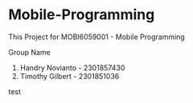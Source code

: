 # Mobile-Programming
This Project for MOBI6059001 - Mobile Programming

Group Name
1. Handry Novianto - 2301857430
2. Timothy Gilbert - 2301851036

test

